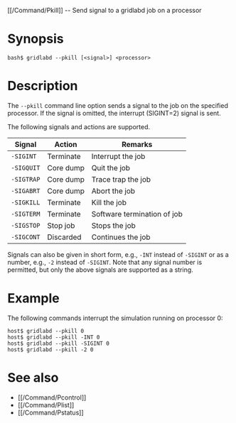 [[/Command/Pkill]] -- Send signal to a gridlabd job on a processor

# Synopsis

~~~
bash$ gridlabd --pkill [<signal>] <processor>                                       
~~~

# Description

The `--pkill` command line option sends a signal to the job on the specified processor.  If the signal is omitted, the interrupt (SIGINT=2) signal is sent. 

The following signals and actions are supported.

| Signal     | Action    | Remarks 
| ---------- | --------- | -------------------------------
| `-SIGINT`  | Terminate | Interrupt the job
| `-SIGQUIT` | Core dump | Quit the job
| `-SIGTRAP` | Core dump | Trace trap the job
| `-SIGABRT` | Core dump | Abort the job
| `-SIGKILL` | Terminate | Kill the job
| `-SIGTERM` | Terminate | Software termination of job
| `-SIGSTOP` | Stop job  | Stops the job
| `-SIGCONT` | Discarded | Continues the job

Signals can also be given in short form, e.g., `-INT` instead of `-SIGINT` or as a number, e.g., `-2` instead of `-SIGINT`. Note that any signal number is permitted, but only the above signals are supported as a string.

# Example

The following commands interrupt the simulation running on processor 0:

~~~
host$ gridlabd --pkill 0
host$ gridlabd --pkill -INT 0
host$ gridlabd --pkill -SIGINT 0
host$ gridlabd --pkill -2 0
~~~

# See also

* [[/Command/Pcontrol]]
* [[/Command/Plist]]
* [[/Command/Pstatus]]
